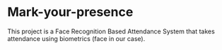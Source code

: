 # Mark-your-presence
This project is a Face Recognition Based Attendance System that takes attendance using biometrics (face in our case).
